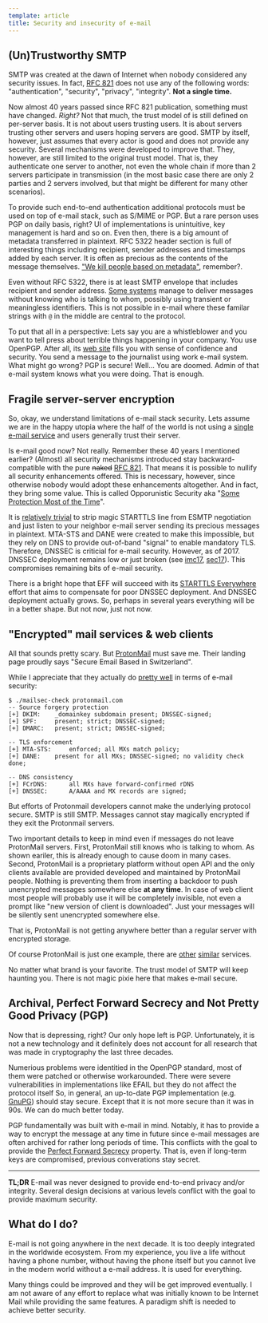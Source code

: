 ```yaml
---
template: article
title: Security and insecurity of e-mail
---
```


## (Un)Trustworthy SMTP

SMTP was created at the dawn of Internet when nobody considered any security
issues. In fact, [RFC 821] does not use any of the following words:
"authentication", "security", "privacy", "integrity". **Not a single time.**

Now almost 40 years passed since RFC 821 publication, something must have
changed. _Right?_ Not that much, the trust model of is still defined on
per-server basis. It is not about users trusting users. It is about servers
trusting other servers and users hoping servers are good. SMTP by itself,
however, just assumes that every actor is good and does not provide any
security.  Several mechanisms were developed to improve that. They, however,
are still limited to the original trust model. That is, they authenticate one
server to another, not even the whole chain if more than 2 servers participate
in transmission (in the most basic case there are only 2 parties and 2 servers
involved, but that might be different for many other scenarios). 

To provide such end-to-end authentication additional protocols must be used on
top of e-mail stack, such as S/MIME or PGP. But a rare person uses PGP on daily
basis, right? UI of implementations is unintuitive, key management is hard and
so on. Even then, there is a big amount of metadata transferred in plaintext.
RFC 5322 header section is full of interesting things including recipient,
sender addresses and timestamps added by each server. It is often as precious
as the contents of the message themselves. 
["We kill people based on metadata"][wkpbm], remember?.

Even without RFC 5322, there is at least SMTP envelope that includes recipient
and sender address. [Some systems][ricochet] manage to deliver messages without
knowing who is talking to whom, possibly using transient or meaningless
identifiers. This is not possible in e-mail where these familar strings with
`@` in the middle are central to the protocol.

To put that all in a perspective: Lets say you are a whistleblower and you want
to tell press about terrible things happening in your company. You use OpenPGP.
After all, its [web site](https://openpgp.org) fills you with sense of
confidence and security. You send a message to the journalist using work e-mail
system. What might go wrong? PGP is secure! Well... You are doomed. Admin of
that e-mail system knows what you were doing. That is enough.

## Fragile server-server encryption

So, okay, we understand limitations of e-mail stack security. Lets assume we
are in the happy utopia where the half of the world is not using a [single
e-mail service](https://gmail.com) and users generally trust their server.

Is e-mail good now? Not really. Remember these 40 years I mentioned earlier?
(Almost) all security mechanisms introduced stay backward-compatible with the
pure ~~naked~~ [RFC 821]. That means it is possible to nullify all security
enhancements offered. This is necessary, however, since otherwise nobody would
adopt these enhancements altogether. And in fact, they bring some value.
This is called Opporunistic Security aka "[Some Protection Most of the
Time][RFC 7435]".

It is [relatively trivial][eff-starttls-downgrade] to strip magic STARTTLS line
from ESMTP negotiation and just listen to your neighbor e-mail server sending
its precious messages in plaintext. MTA-STS and DANE were created to make this
impossible, but they rely on DNS to provide out-of-band "signal" to enable
mandatory TLS. Therefore, DNSSEC is criticial for e-mail security. However, as
of 2017. DNSSEC deployment remains low or just broken (see [imc17], [sec17]).
This compromises remaining bits of e-mail security. 

There is a bright hope that EFF will succeed with its [STARTTLS
Everywhere][starttls-everywhere] effort that aims to compensate for poor DNSSEC
deployment. And DNSSEC deployment actually grows. So, perhaps in several years
everything will be in a better shape. But not now, just not now.

## "Encrypted" mail services & web clients

All that sounds pretty scary. But [ProtonMail] must save me. Their landing page 
proudly says "Secure Email Based in Switzerland".

While I appreciate that they actually do [pretty well][mailsec-check] in terms
of e-mail security:
```
$ ./mailsec-check protonmail.com
-- Source forgery protection
[+] DKIM: 	 _domainkey subdomain present; DNSSEC-signed; 
[+] SPF: 	 present; strict; DNSSEC-signed; 
[+] DMARC: 	 present; strict; DNSSEC-signed; 

-- TLS enforcement
[+] MTA-STS: 	 enforced; all MXs match policy; 
[+] DANE: 	 present for all MXs; DNSSEC-signed; no validity check done; 

-- DNS consistency
[+] FCrDNS: 	 all MXs have forward-confirmed rDNS
[+] DNSSEC: 	 A/AAAA and MX records are signed;
```
But efforts of Protonmail developers cannot make the underlying protocol secure.
SMTP is still SMTP. Messages cannot stay magically encrypted if they exit the
Protonmail servers. 

Two important details to keep in mind even if messages do not leave ProtonMail
servers. First, ProtonMail still knows who is talking to whom. As shown
eariler, this is already enough to cause doom in many cases. Second, ProtonMail
is a proprietary platform without open API and the only clients available are
provided developed and maintained by ProtonMail people. Nothing is preventing
them from inserting a backdoor to push unencrypted messages somewhere else **at
any time**. In case of web client most people will probably use it will be
completely invisible, not even a prompt like "new version of client is
downloaded". Just your messages will be silently sent unencrypted somewhere
else.

That is, ProtonMail is not getting anywhere better than a regular server with 
encrypted storage.

Of course ProtonMail is just one example, there are [other][tutanota]
[similar][startmail] services.

No matter what brand is your favorite. The trust model of SMTP will keep
haunting you. There is not magic pixie here that makes e-mail secure.

## Archival, Perfect Forward Secrecy and Not Pretty Good Privacy (PGP)

Now that is depressing, right? Our only hope left is PGP. Unfortunately, it is
not a new technology and it definitely does not account for all research that
was made in cryptography the last three decades.

Numerious problems were identitied in the OpenPGP standard, most of them were
patched or otherwise workarounded. There were severe vulnerabilities in
implementations like EFAIL but they do not affect the protocol itself So, in
general, an up-to-date PGP implementation (e.g. [GnuPG][gpg]) should stay
secure. Except that it is not more secure than it was in 90s. We can do much
better today. 

PGP fundamentally was built with e-mail in mind. Notably, it has to provide a
way to encrypt the message at any time in future since e-mail messages are
often archived for rather long periods of time. This conflicts with the goal to
provide the [Perfect Forward Secrecy][pfs] property. That is, even if long-term
keys are compromised, previous converations stay secret.

<hr>

**TL;DR** E-mail was never designed to provide end-to-end privacy and/or
integrity. Several design decisions at various levels conflict with the goal to
provide maximum security.

## What do I do?

E-mail is not going anywhere in the next decade. It is too deeply integrated in
the worldwide ecosystem. From my experience, you live a life without having a
phone number, without having the phone itself but you cannot live in the modern
world without a e-mail address. It is used for everything.

Many things could be improved and they will be get improved eventually. I am
not aware of any effort to replace what was initially known to be Internet
Mail while providing the same features. A paradigm shift is needed to achieve
better security.

[RFC 821]: https://tools.ietf.org/html/rfc821
[wkpbm]: https://www.nybooks.com/daily/2014/05/10/we-kill-people-based-metadata/
[ricochet]: https://ricochet.im
[RFC 7435]: https://tools.ietf.org/html/rfc7435
[imc17]: https://securepki.org/imc17.html
[sec17]: https://securepki.org/sec17.html
[eff-starttls-downgrade]: https://www.eff.org/deeplinks/2014/11/starttls-downgrade-attacks
[starttls-everywhere]: https://starttls-everywhere.org
[ProtonMail]: https://protonmail.com
[mailsec-check]: https://github.com/foxcpp/mailsec-check
[tutanota]: https://tutanota.com
[startmail]: https://startmail.com
[gpg]: https://gnupg.org
[pfs]: https://en.wikipedia.org/wiki/Forward_secrecy
